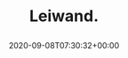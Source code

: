 ---
retweeted: false
source: <a href="https://mobile.twitter.com" rel="nofollow">Twitter Web App</a>
entities:
  hashtags: []
  symbols: []
  user_mentions: []
  urls:
  - url: https://t.co/0kMWh7qZZN
    expanded_url: https://twitter.com/tagesschau/status/1303221334210760704
    display_url: twitter.com/tagesschau/sta…
    indices:
    - '9'
    - '32'
display_text_range:
- '0'
- '32'
favorite_count: '1'
id_str: '1303234249328332800'
truncated: false
retweet_count: '1'
id: '1303234249328332800'
possibly_sensitive: false
created_at: Tue Sep 08 07:30:32 +0000 2020
favorited: false
full_text: Leiwand.
lang: en
quote_url: https://twitter.com/tagesschau/status/1303221334210760704
tags:
- pesos/twitter
date: '2020-09-08T07:30:32+00:00'
src: https://twitter.com/bascht/status/1303234249328332800
original_url: https://twitter.com/bascht/status/1303234249328332800
type: twitter_tweet
text: Leiwand.
title: 'Leiwand.

  '

---